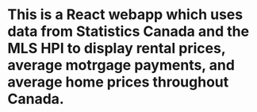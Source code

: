 # This is a React webapp which uses data from Statistics Canada and the MLS HPI to display rental prices, average motrgage payments, and average home prices throughout Canada. 
